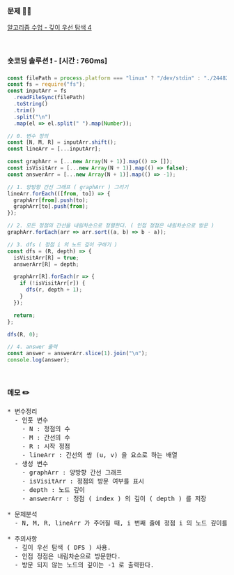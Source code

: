 ### 문제 🤨❔

[알고리즘 수업 - 깊이 우선 탐색 4](https://www.acmicpc.net/problem/24482)

<br>

### 숏코딩 솔루션 ❗️ - [시간 : 760ms]

```js
const filePath = process.platform === "linux" ? "/dev/stdin" : "./24482.txt";
const fs = require("fs");
const inputArr = fs
  .readFileSync(filePath)
  .toString()
  .trim()
  .split("\n")
  .map(el => el.split(" ").map(Number));

// 0. 변수 정의
const [N, M, R] = inputArr.shift();
const lineArr = [...inputArr];

const graphArr = [...new Array(N + 1)].map(() => []);
const isVisitArr = [...new Array(N + 1)].map(() => false);
const answerArr = [...new Array(N + 1)].map(() => -1);

// 1. 양방향 간선 그래프 ( graphArr ) 그리기
lineArr.forEach(([from, to]) => {
  graphArr[from].push(to);
  graphArr[to].push(from);
});

// 2. 모든 정점의 간선을 내림차순으로 정렬한다. ( 인접 정점은 내림차순으로 방문 )
graphArr.forEach(arr => arr.sort((a, b) => b - a));

// 3. dfs ( 정점 i 의 노드 깊이 구하기 )
const dfs = (R, depth) => {
  isVisitArr[R] = true;
  answerArr[R] = depth;

  graphArr[R].forEach(r => {
    if (!isVisitArr[r]) {
      dfs(r, depth + 1);
    }
  });

  return;
};

dfs(R, 0);

// 4. answer 출력
const answer = answerArr.slice(1).join("\n");
console.log(answer);
```

<br>

### 메모 ✏️

<pre>
* 변수정리
  - 인풋 변수
    - N : 정점의 수
    - M : 간선의 수
    - R : 시작 정점
    - lineArr : 간선의 쌍 (u, v) 을 요소로 하는 배열
  - 생성 변수
    - graphArr : 양방향 간선 그래프
    - isVisitArr : 정점의 방문 여부를 표시
    - depth : 노드 깊이
    - answerArr : 정점 ( index ) 의 깊이 ( depth ) 를 저장

* 문제분석
  - N, M, R, lineArr 가 주어질 때, i 번째 줄에 정점 i 의 노드 깊이를 출력하라.

* 주의사항
  - 깊이 우선 탐색 ( DFS ) 사용.
  - 인접 정점은 내림차순으로 방문한다.
  - 방문 되지 않는 노드의 깊이는 -1 로 출력한다.
</pre>
